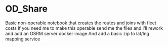 # OD_Share
Basic non-operable notebook that creates the routes and joins with fleet costs
If you need me to make this operable send me the files and i'll rework and add an OSRM server docker image
And add a basic zip to lat/lng mapping service


